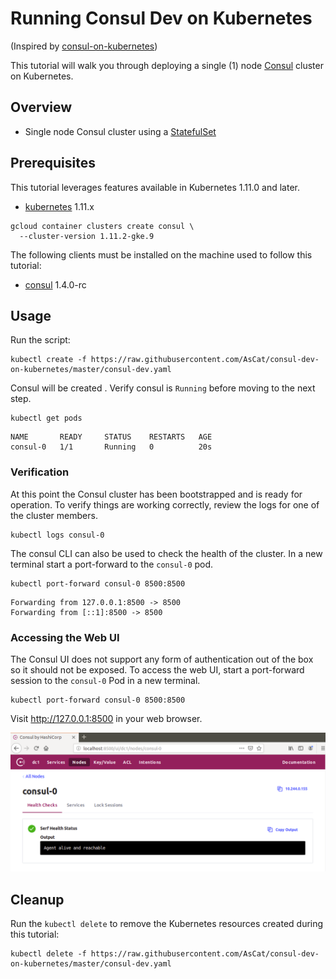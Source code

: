 # Running Consul Dev on Kubernetes
(Inspired by [consul-on-kubernetes](https://github.com/kelseyhightower/consul-on-kubernetes))

This tutorial will walk you through deploying a single (1) node [Consul](https://www.consul.io) cluster on Kubernetes.

## Overview

* Single node Consul cluster using a [StatefulSet](http://kubernetes.io/docs/concepts/abstractions/controllers/statefulsets)

## Prerequisites

This tutorial leverages features available in Kubernetes 1.11.0 and later.

* [kubernetes](http://kubernetes.io/docs/getting-started-guides/binary_release) 1.11.x

```
gcloud container clusters create consul \
  --cluster-version 1.11.2-gke.9
```

The following clients must be installed on the machine used to follow this tutorial:

* [consul](https://www.consul.io/downloads.html) 1.4.0-rc

## Usage

Run the script:

```
kubectl create -f https://raw.githubusercontent.com/AsCat/consul-dev-on-kubernetes/master/consul-dev.yaml
```

Consul will be created . Verify consul is `Running` before moving to the next step.

```
kubectl get pods
```
```
NAME       READY     STATUS    RESTARTS   AGE
consul-0   1/1       Running   0          20s
```

### Verification

At this point the Consul cluster has been bootstrapped and is ready for operation. To verify things are working correctly, review the logs for one of the cluster members.

```
kubectl logs consul-0
```

The consul CLI can also be used to check the health of the cluster. In a new terminal start a port-forward to the `consul-0` pod.

```
kubectl port-forward consul-0 8500:8500
```
```
Forwarding from 127.0.0.1:8500 -> 8500
Forwarding from [::1]:8500 -> 8500
```

### Accessing the Web UI

The Consul UI does not support any form of authentication out of the box so it should not be exposed. To access the web UI, start a port-forward session to the `consul-0` Pod in a new terminal.

```
kubectl port-forward consul-0 8500:8500
```

Visit http://127.0.0.1:8500 in your web browser.

![Image of Consul UI](images/consul-ui.png)

## Cleanup

Run the `kubectl delete` to remove the Kubernetes resources created during this tutorial:

```
kubectl delete -f https://raw.githubusercontent.com/AsCat/consul-dev-on-kubernetes/master/consul-dev.yaml
```
